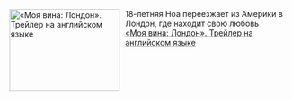 <!--2025-01-06 08:00:12-->
<div class="yb">
  <div class="rss smaller1 kino_kino"><a href="https://www.kino-teatr.ru/video/44968/" title="«Моя вина: Лондон». Трейлер на английском языке"><img src="https://www.kino-teatr.ru/video/8/6/44968/poster.jpg" width="196" height="147" align="left" hspace="5" style="margin: 0px 10px 0px 5px" alt="«Моя вина: Лондон». Трейлер на английском языке"/></a>18-летняя Ноа переезжает из Америки в Лондон, где находит свою любовь <br><a class="light" href="https://www.kino-teatr.ru/video/44968/">«Моя вина: Лондон». Трейлер на английском языке</a></div>
</div>

